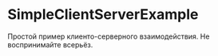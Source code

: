 # SimpleClientServerExample
Простой пример клиенто-серверного взаимодействия. Не воспринимайте всерьёз.
